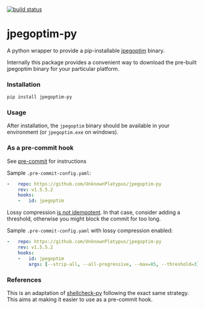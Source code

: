 [![build status](https://github.com/UnknownPlatypus/jpegoptim-py/actions/workflows/main.yml/badge.svg)](https://github.com/UnknownPlatypus/jpegoptim-py/actions/workflows/main.yml)
<!-- [![pre-commit.ci status](https://results.pre-commit.ci/badge/github/shellcheck-py/shellcheck-py/main.svg)](https://results.pre-commit.ci/latest/github/shellcheck-py/shellcheck-py/main) -->

# jpegoptim-py

A python wrapper to provide a pip-installable [jpegoptim](https://github.com/tjko/jpegoptim) binary.

Internally this package provides a convenient way to download the pre-built
jpegoptim binary for your particular platform.

### Installation

```bash
pip install jpegoptim-py
```

### Usage

After installation, the `jpegoptim` binary should be available in your
environment (or `jpegoptim.exe` on windows).

### As a pre-commit hook

See [pre-commit](https://pre-commit.com) for instructions

Sample `.pre-commit-config.yaml`:

```yaml
-   repo: https://github.com/UnknownPlatypus/jpegoptim-py
    rev: v1.5.5.2
    hooks:
    -   id: jpegoptim
```

Lossy compression [is not idempotent](https://github.com/tjko/jpegoptim/issues/9). In that case, consider adding a 
threshold, otherwise you might block the commit for too long.

Sample `.pre-commit-config.yaml` with lossy compression enabled:

```yaml
-   repo: https://github.com/UnknownPlatypus/jpegoptim-py
    rev: v1.5.5.2
    hooks:
    -   id: jpegoptim
        args: [--strip-all, --all-progressive, --max=85, --threshold=3]
```

### References

This is an adaptation of [shellcheck-py](https://github.com/shellcheck-py/shellcheck-py) following the exact same strategy. 
This aims at making it easier to use as a pre-commit hook.
